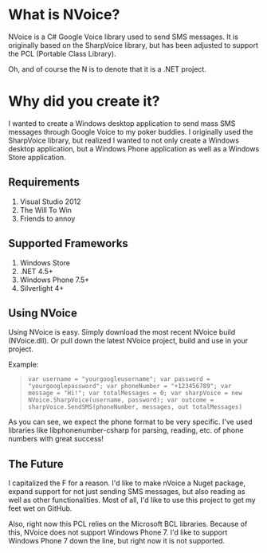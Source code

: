 What is NVoice?
==============================
NVoice is a C# Google Voice library used to send SMS messages. It is originally based on the SharpVoice library, but has been adjusted to support the PCL (Portable Class Library).

Oh, and of course the N is to denote that it is a .NET project.

Why did you create it?
==============================
I wanted to create a Windows desktop application to send mass SMS messages through Google Voice to my poker buddies. I originally used the SharpVoice library, but realized I wanted to 
not only create a Windows desktop application, but a Windows Phone application as well as a Windows Store application.

Requirements
------------------------------

1. Visual Studio 2012
2. The Will To Win
3. Friends to annoy

Supported Frameworks
------------------------------

1. Windows Store
2. .NET 4.5+
3. Windows Phone 7.5+
4. Silverlight 4+

Using NVoice
------------------------------
Using NVoice is easy. Simply download the most recent NVoice build (NVoice.dll). Or pull down the latest NVoice project, build and use in your project.

Example:
> `var username = "yourgoogleusername";
> var password = "yourgooglepassword";
> var phoneNumber = "+123456789";
> var message = "Hi!";
> var totalMessages = 0;
> var sharpVoice = new NVoice.SharpVoice(username, password);
> var outcome = sharpVoice.SendSMS(phoneNumber, messages, out totalMessages)`

As you can see, we expect the phone format to be very specific. I've used libraries like libphonenumber-csharp for parsing, reading, etc. of phone numbers with <borat>great success!</borat>

The Future
------------------------------
I capitalized the F for a reason. I'd like to make nVoice a Nuget package, expand support for not just sending SMS messages, but also reading as well as other functionalities. Most of all, I'd like to use this
project to get my feet wet on GitHub.

Also, right now this PCL relies on the Microsoft BCL libraries. Because of this, NVoice does not support Windows Phone 7. I'd like to support Windows Phone 7 down the line, but right now it is not supported.